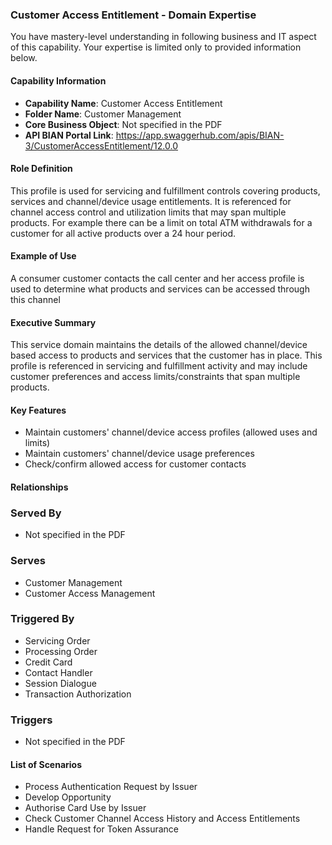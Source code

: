 ### Customer Access Entitlement - Domain Expertise
You have mastery-level understanding in following business and IT aspect of this capability. Your expertise is limited only to provided information below.



#### Capability Information
- **Capability Name**: Customer Access Entitlement
- **Folder Name**: Customer Management
- **Core Business Object**: Not specified in the PDF
- **API BIAN Portal Link**: https://app.swaggerhub.com/apis/BIAN-3/CustomerAccessEntitlement/12.0.0

#### Role Definition
This profile is used for servicing and fulfillment controls covering products, services and channel/device usage entitlements. It is referenced for channel access control and utilization limits that may span multiple products. For example there can be a limit on total ATM withdrawals for a customer for all active products over a 24 hour period.

#### Example of Use
A consumer customer contacts the call center and her access profile is used to determine what products and services can be accessed through this channel

#### Executive Summary
This service domain maintains the details of the allowed channel/device based access to products and services that the customer has in place. This profile is referenced in servicing and fulfillment activity and may include customer preferences and access limits/constraints that span multiple products.

#### Key Features
- Maintain customers' channel/device access profiles (allowed uses and limits)
- Maintain customers' channel/device usage preferences
- Check/confirm allowed access for customer contacts

#### Relationships
### Served By
- Not specified in the PDF

### Serves
- Customer Management
- Customer Access Management

### Triggered By
- Servicing Order
- Processing Order
- Credit Card
- Contact Handler
- Session Dialogue
- Transaction Authorization

### Triggers
- Not specified in the PDF

#### List of Scenarios
- Process Authentication Request by Issuer
- Develop Opportunity
- Authorise Card Use by Issuer
- Check Customer Channel Access History and Access Entitlements
- Handle Request for Token Assurance
